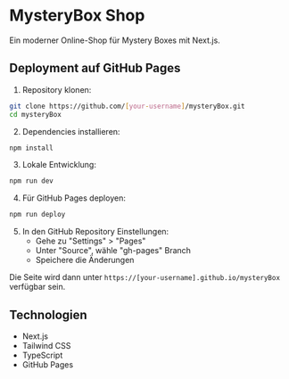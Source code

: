 # MysteryBox Shop

Ein moderner Online-Shop für Mystery Boxes mit Next.js.

## Deployment auf GitHub Pages

1. Repository klonen:
```bash
git clone https://github.com/[your-username]/mysteryBox.git
cd mysteryBox
```

2. Dependencies installieren:
```bash
npm install
```

3. Lokale Entwicklung:
```bash
npm run dev
```

4. Für GitHub Pages deployen:
```bash
npm run deploy
```

5. In den GitHub Repository Einstellungen:
   - Gehe zu "Settings" > "Pages"
   - Unter "Source", wähle "gh-pages" Branch
   - Speichere die Änderungen

Die Seite wird dann unter `https://[your-username].github.io/mysteryBox` verfügbar sein.

## Technologien

- Next.js
- Tailwind CSS
- TypeScript
- GitHub Pages
